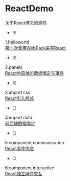 # ReactDemo
关于React博文的源码

- [x] 
1.helloworld  
[第一次使用WebPack来写React](http://blog.99diary.com/2016/03/11/第一次使用WebPack来写React/)

- [x] 
2.panels  
[React中简单的数据绑定与事件](http://blog.99diary.com/2016/03/16/react中简单的数据绑定与事件/)

- [x] 
3.import css  
[React引入样式](http://blog.99diary.com/2016/10/28/react引入样式/)

- [ ] 
4.import data  
[前后端数据绑定]()

- [ ] 
5.component communication  
[React事件传递]()

- [ ] 
6.component interactive  
[React独立组件交互]()
